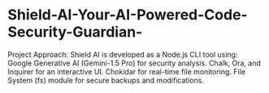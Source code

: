 # Shield-AI-Your-AI-Powered-Code-Security-Guardian-
Project Approach: Shield AI is developed as a Node.js CLI tool using:  Google Generative AI (Gemini-1.5 Pro) for security analysis. Chalk, Ora, and Inquirer for an interactive UI. Chokidar for real-time file monitoring. File System (fs) module for secure backups and modifications.
